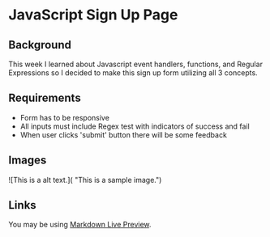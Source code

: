 # JavaScript Sign Up Page

## Background
This week I learned about Javascript event handlers, functions, and Regular Expressions so I decided to make this sign up form utilizing all 3 concepts.


## Requirements
* Form has to be responsive
* All inputs must include Regex test with indicators of success and fail
* When user clicks 'submit' button there will be some feedback


## Images

![This is a alt text.]( "This is a sample image.")

## Links

You may be using [Markdown Live Preview](https://markdownlivepreview.com/).

